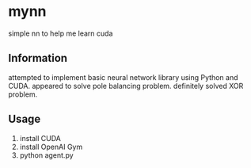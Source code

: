 # mynn
simple nn to help me learn cuda
## Information
attempted to implement basic neural network library using Python and CUDA.  appeared to solve pole balancing problem.  definitely solved XOR problem.
## Usage
1. install CUDA
2. install OpenAI Gym
3. python agent.py
